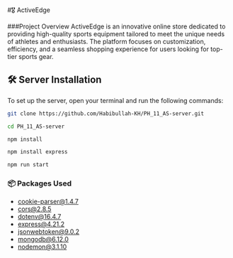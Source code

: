 #🎖️ ActiveEdge

###Project Overview
ActiveEdge is an innovative online store dedicated to providing high-quality sports equipment tailored to meet the unique needs of athletes and enthusiasts. The platform focuses on customization, efficiency, and a seamless shopping experience for users looking for top-tier sports gear.

## 🛠 Server Installation

To set up the server, open your terminal and run the following commands:

```bash
git clone https://github.com/Habibullah-KH/PH_11_AS-server.git
```

```bash
cd PH_11_AS-server
```

```bash
npm install
```

```bash
npm install express
```

```bash
npm run start
```

### 📦 Packages Used

- cookie-parser@1.4.7
- cors@2.8.5
- dotenv@16.4.7
- express@4.21.2
- jsonwebtoken@9.0.2
- mongodb@6.12.0
- nodemon@3.1.10
